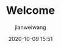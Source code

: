 ---
title: "Welcome"
layout: post
date: 2020-10-09 15:51
image: /assets/images/markdown.jpg
headerImage: false
tag:
- markdown
- components
- extra
category: blog
author: jianweiwang
description: Markdown summary with different options
---